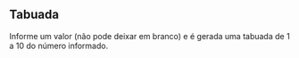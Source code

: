 ## Tabuada

Informe um valor (não pode deixar em branco) e é gerada uma tabuada de 1 a 10 do número informado.
